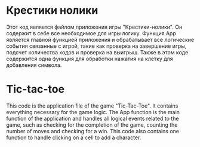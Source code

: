 # Крестики нолики

Этот код является файлом приложения игры "Крестики-нолики". Он содержит в себе все необходимое для игры логику. Функция App является главной функцией приложения и обрабатывает все логические события связанные с игрой, такие как проверка на завершение игры, подсчет количества ходов и проверка на выигрыш. Также в этом коде содержится одна функция для обработки нажатия на клетку для добавления символа.

# Tic-tac-toe

This code is the application file of the game "Tic-Tac-Toe". It contains everything necessary for the game logic. The App function is the main function of the application and handles all logical events related to the game, such as checking for the completion of the game, counting the number of moves and checking for a win. This code also contains one function to handle clicking on a cell to add a character.
